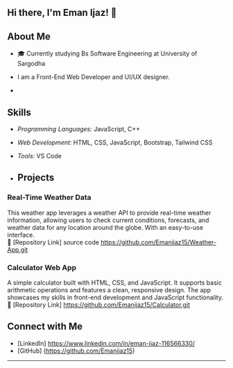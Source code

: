 ## Hi there, I'm Eman Ijaz! 👋

## About Me
- 🎓 Currently studying Bs Software Engineering at University of Sargodha  
- I am a Front-End Web Developer and UI/UX designer.

- 
## Skills  
- *Programming Languages:* JavaScript, C++  
- *Web Development:* HTML, CSS, JavaScript, Bootstrap, Tailwind CSS  
- *Tools:*  VS Code

- ## Projects  
### Real-Time Weather Data
This weather app leverages a weather API to provide real-time weather information, allowing users to check current conditions, forecasts, and weather data for any location around the globe. With an easy-to-use interface.  
🔗 [Repository Link]
source code https://github.com/Emanijaz15/Weather-App.git

### Calculator Web App
A simple calculator built with HTML, CSS, and JavaScript. It supports basic arithmetic operations and features a clean, responsive design. The app showcases my skills in front-end development and JavaScript functionality.
🔗 [Repository Link]
https://github.com/Emanijaz15/Calculator.git


## Connect with Me  
- [LinkedIn] https://www.linkedin.com/in/eman-ijaz-116566330/ 
- [GitHub] (https://github.com/Emanijaz15)


---
